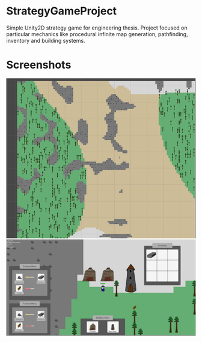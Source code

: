 # StrategyGameProject
Simple Unity2D strategy game for engineering thesis. Project focused on particular mechanics like procedural infinite map generation, pathfinding, inventory and building systems.

# Screenshots
![alt text](https://github.com/blazejczaicki/StrategyGameProject/blob/master/Screenshots/1.PNG)
![alt text](https://github.com/blazejczaicki/StrategyGameProject/blob/master/Screenshots/2.PNG)
